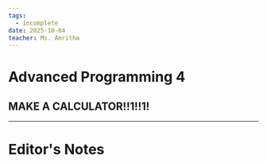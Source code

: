 ```yaml
---
tags:
  - incomplete
date: 2025-10-04
teacher: Ms. Amritha
---
```

# Advanced Programming 4
## MAKE A CALCULATOR!!1!!1!

----------------------------------------------------------------
# Editor's Notes